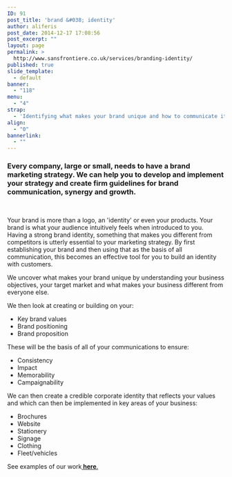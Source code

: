 ```yaml
---
ID: 91
post_title: 'brand &#038; identity'
author: aliferis
post_date: 2014-12-17 17:08:56
post_excerpt: ""
layout: page
permalink: >
  http://www.sansfrontiere.co.uk/services/branding-identity/
published: true
slide_template:
  - default
banner:
  - "118"
menu:
  - "4"
strap:
  - 'Identifying what makes your brand unique and how to communicate it is at the core of everything we do.  '
align:
  - "0"
bannerlink:
  - ""
---
```

<h3>Every company, large or small, needs to have a brand marketing strategy. We can help you to develop and implement your strategy and create firm guidelines for brand communication, synergy and growth.</h3>
&nbsp;

Your brand is more than a logo, an 'identity' or even your products. Your brand is what your audience intuitively feels when introduced to you. Having a strong brand identity, something that makes you different from competitors is utterly essential to your marketing strategy. By first establishing your brand and then using that as the basis of all communication, this becomes an effective tool for you to build an identity with customers.

We uncover what makes your brand unique by understanding your business objectives, your target market and what makes your business different from everyone else.

We then look at creating or building on your:
<ul>
	<li>Key brand values</li>
	<li>Brand positioning</li>
	<li>Brand proposition</li>
</ul>
These will be the basis of all of your communications to ensure:
<ul>
	<li>Consistency</li>
	<li>Impact</li>
	<li>Memorability</li>
	<li>Campaignability</li>
</ul>
We can then create a credible corporate identity that reflects your values and which can then be implemented in key areas of your business:
<ul>
	<li>Brochures</li>
	<li>Website</li>
	<li>Stationery</li>
	<li>Signage</li>
	<li>Clothing</li>
	<li>Fleet/vehicles</li>
</ul>
See examples of our work<a title="Work" href="http://www.sansfrontiere.co.uk/work/"><strong> here</strong>.</a>